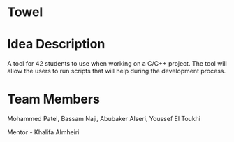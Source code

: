 # Towel

# Idea Description
A tool for 42 students to use when working on a C/C++ project. The tool will allow the users to run scripts that will help during the development process.

# Team Members
Mohammed Patel, Bassam Naji, Abubaker Alseri, Youssef El Toukhi 

Mentor - Khalifa Almheiri

